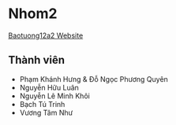 # Nhom2
[Baotuong12a2 Website](https://dshenry27.github.io/Baotuong12a2/)

## Thành viên
- Phạm Khánh Hưng & Đỗ Ngọc Phương Quyên  
- Nguyễn Hữu Luân  
- Nguyễn Lê Minh Khôi  
- Bạch Tú Trinh  
- Vương Tâm Như

